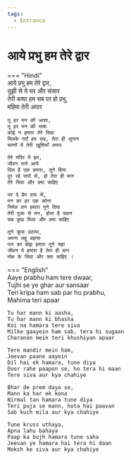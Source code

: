 ```yaml
---  
tags:  
  - Entrance  
---  
```

# आये प्रभु हम तेरे द्वार  

=== "Hindi"  
    आये प्रभु हम तेरे द्वार,  
    तुझी से ये घर और संसार  
    तेरी कष्पा हम सब पर हो प्रभु,  
    महिमा तेरी अपार  
  
    तू हर मन की आशा,  
    तू हर मन की भाषा  
    कोई न हमारा तेरे सिवा  
    मिलके गाएँ हम सब, तेरा ही सुगान  
    चरणों में तेरी खुशियाँ अपार  
  
    तेरे मंदिर में हम,  
    जीवन पाने आयें  
    दिल है एक हमारा, तूने दिया  
    दूर रहे पापों से, हो तेरा ही मान  
    तेरे सिवा और क्या चाहिए  
  
    भर दे प्रेम दया से,  
    मन का हर एक कोना  
    निर्मल तन हमारा तूने दिया  
    तेरी पूजा से मन, होता है पावन  
    सब कुछ मिला और क्या चाहिए  
  
    तूने क्रूस उठाया,  
    अपना लहू बहाया  
    पाप का बोझ हमारा तूने सहा  
    जीवन ये हमारा है तेरा ही दान  
    मोक्ष के सिवा और क्या चाहिए ।  
      
=== "English"  
    Aaye prabhu ham tere dwaar,  
    Tujhi se ye ghar aur sansaar  
    Teri kripa ham sab par ho prabhu,  
    Mahima teri apaar  
  
    Tu har mann ki aasha,  
    Tu har mann ki bhasha  
    Koi na hamara tere siva  
    Milke gaayein ham sab, tera hi sugaan  
    Charanon mein teri khushiyan apaar  
  
    Tere mandir mein ham,  
    Jeevan paane aayein  
    Dil hai ek hamara, tune diya  
    Door rahe paapon se, ho tera hi maan  
    Tere siva aur kya chahiye  
  
    Bhar de prem daya se,  
    Mann ka har ek kona  
    Nirmal tan hamara tune diya  
    Teri puja se mann, hota hai paavan  
    Sab kuch mila aur kya chahiye  
  
    Tune kruss uthaya,  
    Apna lahu bahaya  
    Paap ka bojh hamara tune saha  
    Jeevan ye hamara hai tera hi daan  
    Moksh ke siva aur kya chahiye  